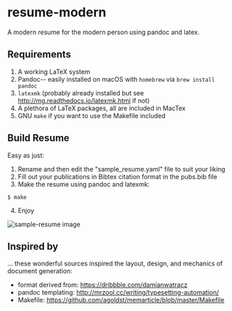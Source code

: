 # resume-modern

A modern resume for the modern person using pandoc and latex.

## Requirements
1. A working LaTeX system
2. Pandoc-- easily installed on macOS with `homebrew` via `brew install pandoc`
3. `latexmk` (probably already installed but see http://mg.readthedocs.io/latexmk.html if not)
3. A plethora of LaTeX packages, all are included in MacTex
4. GNU `make` if you want to use the Makefile included

## Build Resume
Easy as just:
1. Rename and then edit the "sample_resume.yaml" file to suit your liking
2. Fill out your publications in Bibtex citation format in the pubs.bib file
3. Make the resume using pandoc and latexmk:
```
$ make
```
4. Enjoy

![sample-resume image](sample-resume.png)

## Inspired by
... these wonderful sources inspired the layout, design, and mechanics of document generation:
- format derived from: https://dribbble.com/damianwatracz
- pandoc templating: http://mrzool.cc/writing/typesetting-automation/
- Makefile: https://github.com/agoldst/memarticle/blob/master/Makefile
